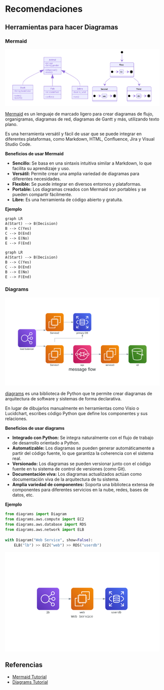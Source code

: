# Recomendaciones

## Herramientas para hacer Diagramas

### Mermaid

<img src="../../images/mermaid.png" width="600" >

[Mermaid](https://mermaid.js.org/#/) es un lenguaje de
marcado ligero para crear diagramas de flujo, organigramas,
diagramas de red, diagramas de Gantt y más, utilizando texto plano.

Es una herramienta versátil y fácil de usar que se puede integrar en
diferentes plataformas, como Markdown, HTML, Confluence, Jira y Visual Studio Code.

**Beneficios de usar Mermaid**

* **Sencillo:** Se basa en una sintaxis intuitiva similar a Markdown, lo que facilita su aprendizaje y uso.
* **Versátil:** Permite crear una amplia variedad de diagramas para diferentes necesidades.
* **Flexible:** Se puede integrar en diversos entornos y plataformas.
* **Portable:** Los diagramas creados con Mermaid son portables y se pueden compartir fácilmente.
* **Libre:** Es una herramienta de código abierto y gratuita.

**Ejemplo**

```terminal
graph LR
A(Start) --> B(Decision)
B --> C(Yes)
C --> D(End)
B --> E(No)
E --> F(End)
```

```mermaid
graph LR
A(Start) --> B(Decision)
B --> C(Yes)
C --> D(End)
B --> E(No)
E --> F(End)
```
### Diagrams

<img src="../../images/diagrams.png" width="600" >

[diagrams](https://diagrams.mingrammer.com/) es una biblioteca de Python que
te permite crear diagramas de arquitectura de software y sistemas
de forma declarativa.

En lugar de dibujarlos manualmente en herramientas como
Visio o Lucidchart, escribes código Python que define los componentes
y sus relaciones.

**Beneficios de usar diagrams**

* **Integrado con Python:** Se integra naturalmente con el flujo de trabajo de desarrollo orientado a Python.
* **Automatizable:** Los diagramas se pueden generar automáticamente a partir del código fuente, lo que garantiza la coherencia con el sistema real.
* **Versionado:** Los diagramas se pueden versionar junto con el código fuente en tu sistema de control de versiones (como Git).
* **Documentación viva:** Los diagramas actualizados actúan como documentación viva de la arquitectura de tu sistema.
* **Amplia variedad de componentes:** Soporta una biblioteca extensa de componentes para diferentes servicios en la nube, redes, bases de datos, etc.

**Ejemplo**

```python
from diagrams import Diagram
from diagrams.aws.compute import EC2
from diagrams.aws.database import RDS
from diagrams.aws.network import ELB

with Diagram("Web Service", show=False):
    ELB("lb") >> EC2("web") >> RDS("userdb")
```

<img src="../../images/diagrams2.png" width="600" >

## Referencias

* [Mermaid Tutorial](https://mermaid.js.org/ecosystem/tutorials.html)
* [Diagrams Tutorial](https://diagrams.mingrammer.com/docs/guides/diagram)
